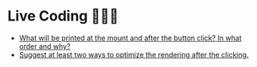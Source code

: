 # Live Coding 🧑🏼‍💻

- [What will be printed at the mount and after the button click? In what order and why?](./use-effect-ordering.jsx)
- [Suggest at least two ways to optimize the rendering after the clicking.](./optimization.jsx)
